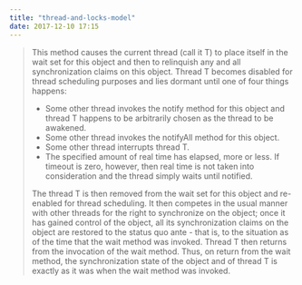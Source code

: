 ```yaml
---
title: "thread-and-locks-model"
date: 2017-12-10 17:15
---
```


>This method causes the current thread (call it T) to place itself in the wait set for this object and then to relinquish any and all synchronization claims on this object. Thread T becomes disabled for thread scheduling purposes and lies dormant until one of four things happens: 
> - Some other thread invokes the notify method for this object and thread T happens to be arbitrarily chosen as the thread to be awakened.
> - Some other thread invokes the notifyAll method for this object.
> - Some other thread interrupts thread T.
> - The specified amount of real time has elapsed, more or less. If timeout is zero, however, then real time is not taken into consideration and the thread simply waits until notified.
>
>The thread T is then removed from the wait set for this object and re-enabled for thread scheduling. It then competes in the usual manner with other threads for the right to synchronize on the object; once it has gained control of the object, all its synchronization claims on the object are restored to the status quo ante - that is, to the situation as of the time that the wait method was invoked. Thread T then returns from the invocation of the wait method. Thus, on return from the wait method, the synchronization state of the object and of thread T is exactly as it was when the wait method was invoked.